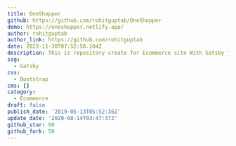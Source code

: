 ```yaml
---
title: OneShopper
github: https://github.com/rohitguptab/OneShopper
demo: https://oneshopper.netlify.app/
author: rohitguptab
author_link: https://github.com/rohitguptab
date: 2023-11-30T07:52:50.104Z
description: This is repository create for Ecommerce site With Gatsby js
ssg:
  - Gatsby
css:
  - Bootstrap
cms: []
category:
  - Ecommerce
draft: false
publish_date: '2019-05-13T05:52:36Z'
update_date: '2020-08-14T03:47:37Z'
github_star: 90
github_fork: 58
---
```

